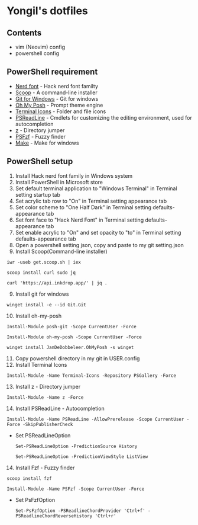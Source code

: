 # Yongil's dotfiles

## Contents

- vim (Neovim) config
- powershell config

## PowerShell requirement

- [Nerd font](https://github.com/ryanoasis/nerd-fonts) - Hack nerd font familty
- [Scoop](https://scoop.sh/) - A command-line installer
- [Git for Windows](https://gitforwindows.org/) - Git for windows
- [Oh My Posh](https://ohmyposh.dev/) - Prompt theme engine
- [Terminal Icons](https://github.com/devblackops/Terminal-Icons) - Folder and file icons
- [PSReadLine](https://docs.microsoft.com/en-us/powershell/module/psreadline/) - Cmdlets for customizing the editing environment, used for autocompletion
- [z](https://www.powershellgallery.com/packages/z) - Directory jumper
- [PSFzf](https://github.com/kelleyma49/PSFzf) - Fuzzy finder
- [Make](https://gnuwin32.sourceforge.net/packages/make.htm) - Make for windows

## PowerShell setup

1. Install Hack nerd font family in Windows system
2. Install PowerShell in Microsoft store
2. Set default terminal application to "Windows Terminal" in Terminal setting startup tab
3. Set acrylic tab row to "On" in Terminal setting appearance tab
4. Set color scheme to "One Half Dark" in Terminal setting defaults-appearance tab
5. Set font face to "Hack Nerd Font" in Terminal setting defaults-appearance tab
6. Set enable acrylic to "On" and set opacity to "to" in Terminal setting defaults-appearance tab
7. Open a powershell setting json, copy and paste to my git setting.json
8. Install Scoop(Command-line installer)
```
iwr -useb get.scoop.sh | iex
```
```
scoop install curl sudo jq
```
```
curl 'https://api.inkdrop.app/' | jq .
```
9. Install git for windows
```
winget install -e --id Git.Git
```
10. Install oh-my-posh
```
Install-Module posh-git -Scope CurrentUser -Force
```
```
Install-Module oh-my-posh -Scope CurrentUser -Force
```
```
winget install JanDeDobbeleer.OhMyPosh -s winget
```
11. Copy powershell directory in my git in USER\.config
12. Install Terminal Icons
```
Install-Module -Name Terminal-Icons -Repository PSGallery -Force
```
13. Install z - Directory jumper
```
Install-Module -Name z -Force
```
14. Install PSReadLine - Autocompletion
```
Install-Module -Name PSReadLine -AllowPrerelease -Scope CurrentUser -Force -SkipPublisherCheck
```
- Set PSReadLineOption
  ```
  Set-PSReadLineOption -PredictionSource History
  ```
  ```
  Set-PSReadLineOption -PredictionViewStyle ListView
  ```
14. Install Fzf - Fuzzy finder
```
scoop install fzf
```
```
Install-Module -Name PSFzf -Scope CurrentUser -Force
```
- Set PsFzfOption
  ```
  Set-PsFzfOption -PSReadlineChordProvider 'Ctrl+f' -PSReadlineChordReverseHistory 'Ctrl+r'
  ```